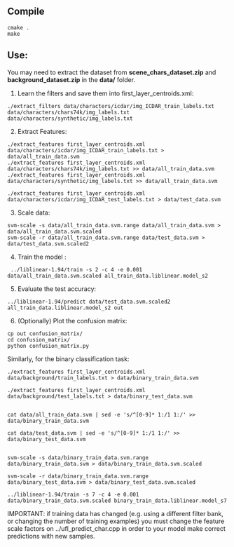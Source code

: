 
## Compile

```
cmake .
make
```

## Use:

You may need to extract the dataset from **scene_chars_dataset.zip** and **background_dataset.zip** in the **data/** folder.

1. Learn the filters and save them into first_layer_centroids.xml:
```
./extract_filters data/characters/icdar/img_ICDAR_train_labels.txt data/characters/chars74k/img_labels.txt data/characters/synthetic/img_labels.txt
```

2. Extract Features:
```
./extract_features first_layer_centroids.xml data/characters/icdar/img_ICDAR_train_labels.txt > data/all_train_data.svm
./extract_features first_layer_centroids.xml data/characters/chars74k/img_labels.txt >> data/all_train_data.svm
./extract_features first_layer_centroids.xml data/characters/synthetic/img_labels.txt >> data/all_train_data.svm

./extract_features first_layer_centroids.xml data/characters/icdar/img_ICDAR_test_labels.txt > data/test_data.svm
```

3. Scale data:
```
svm-scale -s data/all_train_data.svm.range data/all_train_data.svm > data/all_train_data.svm.scaled
svm-scale -r data/all_train_data.svm.range data/test_data.svm > data/test_data.svm.scaled2
```

4. Train the model :

```
 ../liblinear-1.94/train -s 2 -c 4 -e 0.001 data/all_train_data.svm.scaled all_train_data.liblinear.model_s2
```

5. Evaluate the test accuracy:
```
../liblinear-1.94/predict data/test_data.svm.scaled2 all_train_data.liblinear.model_s2 out
```

6. (Optionally) Plot the confusion matrix:
```
cp out confusion_matrix/
cd confusion_matrix/
python confusion_matrix.py 
```

Similarly, for the binary classification task:
```
./extract_features first_layer_centroids.xml data/background/train_labels.txt > data/binary_train_data.svm

./extract_features first_layer_centroids.xml data/background/test_labels.txt > data/binary_test_data.svm


cat data/all_train_data.svm | sed -e 's/^[0-9]* 1:/1 1:/' >> data/binary_train_data.svm 

cat data/test_data.svm | sed -e 's/^[0-9]* 1:/1 1:/' >> data/binary_test_data.svm 


svm-scale -s data/binary_train_data.svm.range data/binary_train_data.svm > data/binary_train_data.svm.scaled

svm-scale -r data/binary_train_data.svm.range data/binary_test_data.svm > data/binary_test_data.svm.scaled

../liblinear-1.94/train -s 7 -c 4 -e 0.001 data/binary_train_data.svm.scaled binary_train_data.liblinear.model_s7
```

IMPORTANT: if training data has changed (e.g. using a different filter bank, or changing the number of training examples) you must change the feature scale factors on ../ufl_predict_char.cpp in order to your model make correct predictions with new samples.
